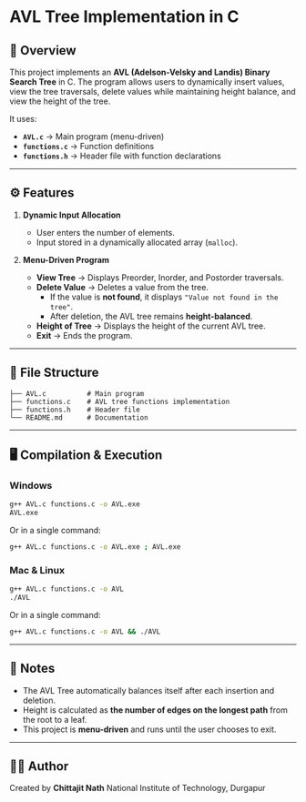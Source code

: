 # AVL Tree Implementation in C

## 📜 Overview
This project implements an **AVL (Adelson-Velsky and Landis) Binary Search Tree** in C.
The program allows users to dynamically insert values, view the tree traversals, delete values while maintaining height balance, and view the height of the tree.

It uses:
- **`AVL.c`** → Main program (menu-driven)
- **`functions.c`** → Function definitions
- **`functions.h`** → Header file with function declarations

---

## ⚙ Features
1. **Dynamic Input Allocation**
   - User enters the number of elements.
   - Input stored in a dynamically allocated array (`malloc`).

2. **Menu-Driven Program**
   - **View Tree** → Displays Preorder, Inorder, and Postorder traversals.
   - **Delete Value** → Deletes a value from the tree.
     - If the value is **not found**, it displays `"Value not found in the tree"`.
     - After deletion, the AVL tree remains **height-balanced**.
   - **Height of Tree** → Displays the height of the current AVL tree.
   - **Exit** → Ends the program.

---

## 📂 File Structure
```
├── AVL.c          # Main program
├── functions.c    # AVL tree functions implementation
├── functions.h    # Header file
└── README.md      # Documentation
```

---

## 🖥 Compilation & Execution

### **Windows**
```bash
g++ AVL.c functions.c -o AVL.exe
AVL.exe
```

Or in a single command:
```bash
g++ AVL.c functions.c -o AVL.exe ; AVL.exe
```

### **Mac & Linux**
```bash
g++ AVL.c functions.c -o AVL
./AVL
```

Or in a single command:
```bash
g++ AVL.c functions.c -o AVL && ./AVL
```

---

## 📌 Notes
- The AVL Tree automatically balances itself after each insertion and deletion.
- Height is calculated as **the number of edges on the longest path** from the root to a leaf.
- This project is **menu-driven** and runs until the user chooses to exit.

---

## 🧑‍💻 Author
Created by **Chittajit Nath**
National Institute of Technology, Durgapur
